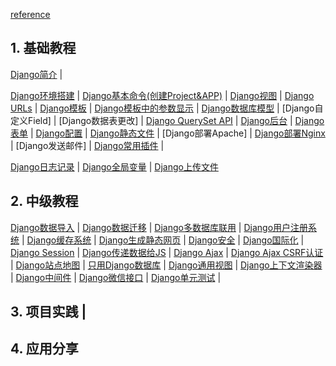 [reference](http://www.ziqiangxuetang.com/django/django-tutorial.html)

## 1. 基础教程

[Django简介](https://www.zybuluo.com/breakerthb/note/403171) | 

[Django环境搭建](https://www.zybuluo.com/breakerthb/note/399472) | 
[Django基本命令(创建Project&APP)](https://www.zybuluo.com/breakerthb/note/403191) | 
[Django视图](https://www.zybuluo.com/breakerthb/note/403319) |
[Django URLs](https://github.com/breakerthb/PythonStudy/blob/master/Resource/Django%20Study/django-urls.md) | 
[Django模板](https://www.zybuluo.com/breakerthb/note/405298) |
[Django模板中的参数显示](https://github.com/breakerthb/PythonStudy/blob/master/Resource/Django%20Study/django-para.md) | 
[Django数据库模型](https://www.zybuluo.com/breakerthb/note/405464) | 
[Django自定义Field] | 
[Django数据表更改] | 
[Django QuerySet API](https://www.zybuluo.com/breakerthb/note/422557) | 
[Django后台](https://www.zybuluo.com/breakerthb/note/422692) | 
[Django表单](https://www.zybuluo.com/breakerthb/note/405631) | 
[Django配置](https://www.zybuluo.com/breakerthb/note/406541) | 
[Django静态文件](https://www.zybuluo.com/breakerthb/note/406555) | 
[Django部署Apache] | 
[Django部署Nginx](https://www.zybuluo.com/breakerthb/note/442540) | 
[Django发送邮件] | 
[Django常用插件](https://www.zybuluo.com/breakerthb/note/420158) | 

[Django日志记录](http://www.cnblogs.com/ymjr/p/5539740.html) | 
[Django全局变量](https://github.com/breakerthb/PythonStudy/blob/master/Resource/Django%20Study/django-global_parameters.md) | 
[Django上传文件](http://www.cnblogs.com/ymjr/p/5554825.html)


## 2. 中级教程

[Django数据导入](https://www.zybuluo.com/breakerthb/note/538554) | 
[Django数据迁移](http://www.ziqiangxuetang.com/django/django-data-migration.html) | 
[Django多数据库联用](http://www.ziqiangxuetang.com/django/django-multi-database.html) | 
[Django用户注册系统]() | 
[Django缓存系统]() | 
[Django生成静态网页]() | 
[Django安全]() | 
[Django国际化]() | 
[Django Session]() | 
[Django传递数据给JS]() | 
[Django Ajax]() | 
[Django Ajax CSRF认证]() | 
[Django站点地图]() | 
[只用Django数据库]() | 
[Django通用视图]() | 
[Django上下文渲染器]() | 
[Django中间件]() | 
[Django微信接口]() | 
[Django单元测试]() | 

## 3. 项目实践 |

## 4. 应用分享